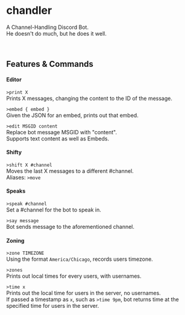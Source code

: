 # chandler
A Channel-Handling Discord Bot.  
He doesn't do much, but he does it well.  
  
&nbsp;  

## Features & Commands

#### Editor
`>print X`  
Prints X messages, changing the content to the ID of the message.  
  
`>embed { embed }`  
Given the JSON for an embed, prints out that embed.

`>edit MSGID content`  
Replace bot message MSGID with "content".  
Supports text content as well as Embeds.

#### Shifty
`>shift X #channel`  
Moves the last X messages to a different #channel.  
Aliases: `>move`

#### Speaks
`>speak #channel`  
Set a #channel for the bot to speak in.

`>say message`  
Bot sends message to the aforementioned channel.

#### Zoning
`>zone TIMEZONE`  
Using the format `America/Chicago`, records users timezone.

`>zones`  
Prints out local times for every users, with usernames.

`>time x`  
Prints out the local time for users in the server, no usernames.  
If passed a timestamp as `x`, such as `>time 9pm`, bot returns time at the specified time for users in the server.
